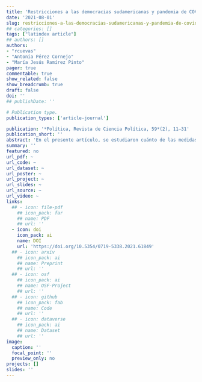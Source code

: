 ```yaml
---
title: 'Restricciones a las democracias sudamericanas y pandemia de COVID-19'
date: '2021-08-01'
slug: restricciones-a-las-democracias-sudamericanas-y-pandemia-de-covid-19
## categories: []
tags: ["latindex article"]
## authors: []
authors:
- "rcuevas"
- "Antonia Pérez Cornejo"
- "María Jesús Ramírez Pinto"
pager: true
commentable: true
show_related: false
show_breadcrumb: true
draft: false
doi: ''
## publishDate: ''

# Publication type.
publication_types: ['article-journal']

publication: '*Política, Revista de Ciencia Política, 59*(2), 11–31'
publication_short: ''
abstract: 'En el presente artículo, se estudiaron cuánto de las medidas de restricción tomadas en el marco de la pandemia de Covid-19 en América del Sur, entre marzo de 2020 y abril de 2021, responden al estado en el que se encuentran las principales democracias sudamericanas. El argumento principal es que esta última variable, específicamente su deterioro, tienen mayor importancia que otras relacionadas con la dinámica propia de la pandemia, como el incremento de los casos y fallecimientos diarios por millón de habitantes. Si bien se comprueba está hipótesis parcialmente, el efecto es particularmente sensible a las distintas realidades y casos nacionales. En la estimación se emplearon modelos con ajustes de no linealidad e interceptos diferenciados.'
summary: ''
featured: no
url_pdf: ~
url_code: ~
url_dataset: ~
url_poster: ~
url_project: ~
url_slides: ~
url_source: ~
url_video: ~
links:
  ## - icon: file-pdf
    ## icon_pack: far
    ## name: PDF
    ## url: ''
  - icon: doi
    icon_pack: ai
    name: DOI
    url: 'https://doi.org/10.5354/0719-5338.2021.61849'
  ## - icon: arxiv
    ## icon_pack: ai
    ## name: Preprint
    ## url: ''
  ## - icon: osf
    ## icon_pack: ai
    ## name: OSF-Project
    ## url: ''
  ## - icon: github
    ## icon_pack: fab
    ## name: Code
    ## url: ''
  ## - icon: dataverse
    ## icon_pack: ai
    ## name: Dataset
    ## url: ''
image:
  caption: ''
  focal_point: ''
  preview_only: no
projects: []
slides: ''
---
```

